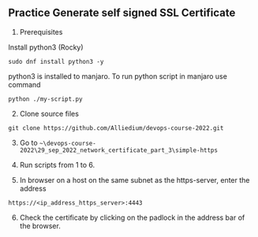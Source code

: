 ## Practice Generate self signed SSL Certificate
	
1. Prerequisites
		
Install python3 (Rocky)

```
sudo dnf install python3 -y
```

python3 is installed to manjaro. To run python script in manjaro use command

```
python ./my-script.py
```

2. Clone source files

```
git clone https://github.com/Alliedium/devops-course-2022.git
```

3. Go to `~\devops-course-2022\29_sep_2022_network_certificate_part_3\simple-https`
	
4. Run scripts from 1 to 6.

5. In browser on a host on the same subnet as the https-server, enter the address

`https://<ip_address_https_server>:4443`
	
6. Check the certificate by clicking on the padlock in the address bar of the browser.
